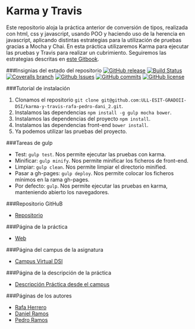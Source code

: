 # Karma y Travis

Este repositorio aloja la práctica anterior de conversión de tipos, realizada con html, css y javascript, usando POO y haciendo uso de la herencia en javascript, aplicando distintas estrategias para la utilización de pruebas gracias a Mocha y Chai. En esta práctica utilizaremos Karma para ejecutar las pruebas y Travis para realizar un cubrimiento. 
Seguiremos las estrategias descritas en [este Gitbook](https://casianorodriguezleon.gitbooks.io/pl1516/content/practicas/travis.html).  

###Insignias del estado del repositorio
[![GitHub release](https://img.shields.io/github/release/ULL-ESIT-GRADOII-DSI/karma-y-travis-rafa-pedro-dani_2.svg?style=flat-square)](https://github.com/ULL-ESIT-GRADOII-DSI/karma-y-travis-rafa-pedro-dani_2/releases)
[![Build Status](http://img.shields.io/travis/ULL-ESIT-GRADOII-DSI/karma-y-travis-rafa-pedro-dani_2.svg?style=flat-square)](https://travis-ci.org/ULL-ESIT-GRADOII-DSI/karma-y-travis-rafa-pedro-dani_2)
[![Coveralls branch](https://img.shields.io/coveralls/ULL-ESIT-GRADOII-DSI/karma-y-travis-rafa-pedro-dani_2/dev.svg?style=flat-square)](https://coveralls.io/github/ULL-ESIT-GRADOII-DSI/karma-y-travis-rafa-pedro-dani_2?branch=dev)
[![Github Issues](http://img.shields.io/github/issues/ULL-ESIT-GRADOII-DSI/karma-y-travis-rafa-pedro-dani_2.svg?style=flat-square)](https://github.com/ULL-ESIT-GRADOII-DSI/karma-y-travis-rafa-pedro-dani_2/issues)
[![GitHub commits](https://img.shields.io/github/commits-since/ULL-ESIT-GRADOII-DSI/karma-y-travis-rafa-pedro-dani_2/1.0.0.svg?style=flat-square)](https://github.com/ULL-ESIT-GRADOII-DSI/karma-y-travis-rafa-pedro-dani_2/commits/dev)
[![GitHub license](https://img.shields.io/github/license/ULL-ESIT-GRADOII-DSI/karma-y-travis-rafa-pedro-dani_2.svg?style=flat-square)](https://github.com/ULL-ESIT-GRADOII-DSI/karma-y-travis-rafa-pedro-dani_2/blob/dev/LICENSE)

###Tutorial de instalación 
1. Clonamos el repositorio `git clone git@github.com:ULL-ESIT-GRADOII-DSI/karma-y-travis-rafa-pedro-dani_2.git`.  
2. Instalamos las dependencias `npm install -g gulp mocha bower`.  
3. Instalamos las dependencias del proyecto `npm install`.  
4. Instalamos las dependencias front-end `bower install`.  
5. Ya podemos utilizar las pruebas del proyecto.  

###Tareas de gulp
* Test: `gulp test`. Nos permite ejecutar las pruebas con karma.
* Minificar: `gulp minify`. Nos permite minificar los ficheros de front-end.
* Limpiar: `gulp clean`. Nos permite limpiar el directorio minified.
* Pasar a gh-pages: `gulp deploy`. Nos permite colocar los ficheros mínimos en la rama gh-pages.
* Por defecto: `gulp`. Nos permite ejecutar las pruebas en karma, manteniendo abierto los navegadores.

###Repositorio GitHuB

* [Repositorio](https://github.com/ULL-ESIT-GRADOII-DSI/karma-y-travis-rafa-pedro-dani_2)

###Página de la práctica

* [Web](http://ull-esit-gradoii-dsi.github.io/karma-y-travis-rafa-pedro-dani_2)

###Página del campus de la asignatura
* [Campus Virtual DSI](https://campusvirtual.ull.es/1516/course/view.php?id=144)

###Página de la descripción de la práctica
* [Descripción Práctica desde el campus](https://campusvirtual.ull.es/1516/mod/page/view.php?id=185189)

###Páginas de los autores

* [Rafa Herrero](http://rafaherrero.github.io/)
* [Daniel Ramos](http://danielramosacosta.github.io/#/)
* [Pedro Ramos](http://alu0100505078.github.io/)
